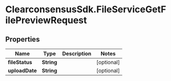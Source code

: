 # ClearconsensusSdk.FileServiceGetFilePreviewRequest

## Properties

Name | Type | Description | Notes
------------ | ------------- | ------------- | -------------
**fileStatus** | **String** |  | [optional] 
**uploadDate** | **String** |  | [optional] 


